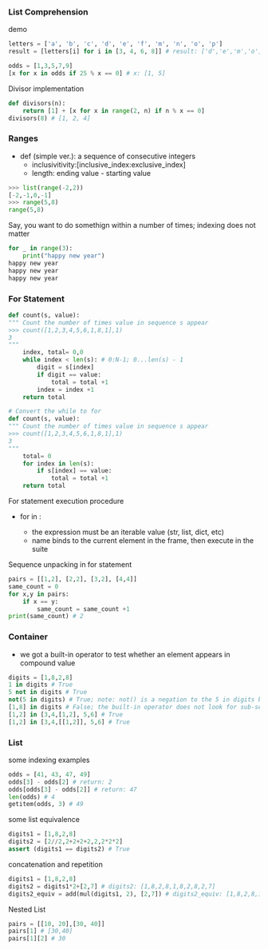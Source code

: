 ### List Comprehension
demo
```python
letters = ['a', 'b', 'c', 'd', 'e', 'f', 'm', 'n', 'o', 'p']
result = [letters[i] for i in [3, 4, 6, 8]] # result: ['d','e','m','o']

odds = [1,3,5,7,9]
[x for x in odds if 25 % x == 0] # x: [1, 5]
```

Divisor implementation
```python
def divisors(n):
    return [1] + [x for x in range(2, n) if n % x == 0] 
divisors(8) # [1, 2, 4]

```

### Ranges
- def (simple ver.): a sequence of consecutive integers
    - inclusivitivity:[inclusive_index:exclusive_index]
    - length: ending value - starting value
```python
>>> list(range(-2,2)) 
[-2,-1,0,-1]
>>> range(5,8)
range(5,8)
```

Say, you want to do somethign within a number of times; indexing does not matter
```python
for _ in range(3):
    print("happy new year")
happy new year
happy new year
happy new year

```

### For Statement
```python
def count(s, value):
""" Count the number of times value in sequence s appear
>>> count([1,2,3,4,5,6,1,8,1],1)
3
"""
    index, total= 0,0
    while index < len(s): # 0:N-1; 0...len(s) - 1
        digit = s[index]
        if digit == value:
            total = total +1
        index = index +1
    return total

# Convert the while to for
def count(s, value):
""" Count the number of times value in sequence s appear
>>> count([1,2,3,4,5,6,1,8,1],1)
3
"""
    total= 0
    for index in len(s): 
        if s[index] == value:
            total = total +1
    return total
```
For statement execution procedure
- for <name> in <expression>: <suite>
    - the expression must be an iterable value (str, list, dict, etc)
    - name binds to the current element in the frame, then execute in the suite

Sequence unpacking in for statement
```python
pairs = [[1,2], [2,2], [3,2], [4,4]]
same_count = 0
for x,y in pairs:
    if x == y:
        same_count = same_count +1
print(same_count) # 2
```
### Container
- we got a built-in operator to test whether an element appears in compound value
```python
digits = [1,8,2,8]
1 in digits # True
5 not in digits # True
not(5 in digits) # True; note: not() is a negation to the 5 in digits boolean statement of False; it evaluates the same as not in
[1,8] in digits # False; the built-in operator does not look for sub-sequences; it only looks for individual element
[1,2] in [3,4,[1,2], 5,6] # True
[1,2] in [3,4,[[1,2]], 5,6] # True

```

### List
some indexing examples
```python
odds = [41, 43, 47, 49]
odds[3] - odds[2] # return: 2
odds[odds[3] - odds[2]] # return: 47
len(odds) # 4
getitem(odds, 3) # 49
```
some list equivalence
```python
digits1 = [1,8,2,8]
digits2 = [2//2,2+2+2+2,2,2*2*2]
assert (digits1 == digits2) # True
```
concatenation and repetition
```python
digits1 = [1,8,2,8]
digits2 = digits1*2+[2,7] # digits2: [1,8,2,8,1,8,2,8,2,7]
digits2_equiv = add(mul(digits1, 2), [2,7]) # digits2_equiv: [1,8,2,8,1,8,2,8,2,7]
```
Nested List
```python
pairs = [[10, 20],[30, 40]]
pairs[1] # [30,40]
pairs[1][2] # 30


```